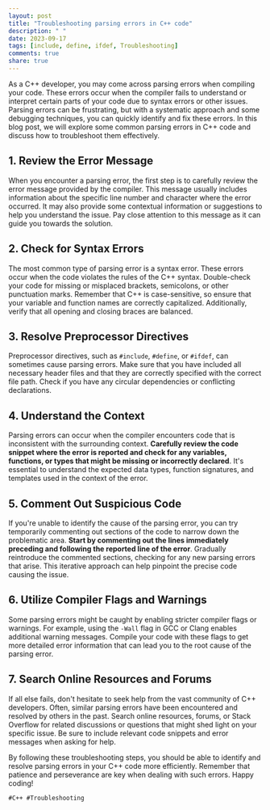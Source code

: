 ```yaml
---
layout: post
title: "Troubleshooting parsing errors in C++ code"
description: " "
date: 2023-09-17
tags: [include, define, ifdef, Troubleshooting]
comments: true
share: true
---
```


As a C++ developer, you may come across parsing errors when compiling your code. These errors occur when the compiler fails to understand or interpret certain parts of your code due to syntax errors or other issues. Parsing errors can be frustrating, but with a systematic approach and some debugging techniques, you can quickly identify and fix these errors. In this blog post, we will explore some common parsing errors in C++ code and discuss how to troubleshoot them effectively.

## 1. Review the Error Message

When you encounter a parsing error, the first step is to carefully review the error message provided by the compiler. This message usually includes information about the specific line number and character where the error occurred. It may also provide some contextual information or suggestions to help you understand the issue. Pay close attention to this message as it can guide you towards the solution.

## 2. Check for Syntax Errors

The most common type of parsing error is a syntax error. These errors occur when the code violates the rules of the C++ syntax. Double-check your code for missing or misplaced brackets, semicolons, or other punctuation marks. Remember that C++ is case-sensitive, so ensure that your variable and function names are correctly capitalized. Additionally, verify that all opening and closing braces are balanced.

## 3. Resolve Preprocessor Directives

Preprocessor directives, such as `#include`, `#define`, or `#ifdef`, can sometimes cause parsing errors. Make sure that you have included all necessary header files and that they are correctly specified with the correct file path. Check if you have any circular dependencies or conflicting declarations.

## 4. Understand the Context

Parsing errors can occur when the compiler encounters code that is inconsistent with the surrounding context. **Carefully review the code snippet where the error is reported and check for any variables, functions, or types that might be missing or incorrectly declared**. It's essential to understand the expected data types, function signatures, and templates used in the context of the error.

## 5. Comment Out Suspicious Code

If you're unable to identify the cause of the parsing error, you can try temporarily commenting out sections of the code to narrow down the problematic area. **Start by commenting out the lines immediately preceding and following the reported line of the error**. Gradually reintroduce the commented sections, checking for any new parsing errors that arise. This iterative approach can help pinpoint the precise code causing the issue.

## 6. Utilize Compiler Flags and Warnings

Some parsing errors might be caught by enabling stricter compiler flags or warnings. For example, using the `-Wall` flag in GCC or Clang enables additional warning messages. Compile your code with these flags to get more detailed error information that can lead you to the root cause of the parsing error.

## 7. Search Online Resources and Forums

If all else fails, don't hesitate to seek help from the vast community of C++ developers. Often, similar parsing errors have been encountered and resolved by others in the past. Search online resources, forums, or Stack Overflow for related discussions or questions that might shed light on your specific issue. Be sure to include relevant code snippets and error messages when asking for help.

By following these troubleshooting steps, you should be able to identify and resolve parsing errors in your C++ code more efficiently. Remember that patience and perseverance are key when dealing with such errors. Happy coding!

`#C++ #Troubleshooting`